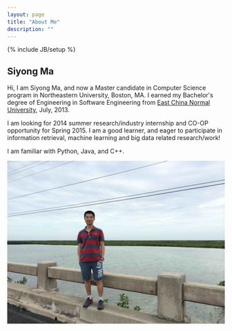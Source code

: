 ```yaml
---
layout: page
title: "About Me"
description: ""
---
```

{% include JB/setup %}

## Siyong Ma

Hi, I am Siyong Ma, and now a Master candidate in Computer Science program in Northeastern University, Boston, MA. I earned my Bachelor's degree of Engineering in Software Engineering from [East China Normal University](http://www.ecnu.edu.cn), July, 2013.

I am looking for 2014 summer research/industry internship and CO-OP opportunity for Spring 2015. I am a good learner, and eager to participate in information retrieval, machine learning and big data related research/work!

I am familiar with Python, Java, and C++. 

![Myself](/image/me.jpg)